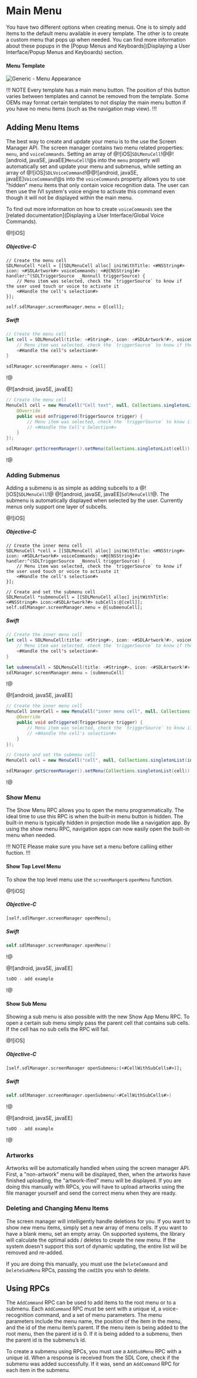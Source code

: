 # Main Menu
You have two different options when creating menus. One is to simply add items to the default menu available in every template. The other is to create a custom menu that pops up when needed. You can find more information about these popups in the [Popup Menus and Keyboards](Displaying a User Interface/Popup Menus and Keyboards) section.

#### Menu Template
![Generic - Menu Appearance](assets/Generic_menu_dark.png)

!!! NOTE
Every template has a main menu button. The position of this button varies between templates and cannot be removed from the template. Some OEMs may format certain templates to not display the main menu button if you have no menu items (such as the navigation map view).
!!!

## Adding Menu Items
The best way to create and update your menu is to the use the Screen Manager API. The screen manager contains two menu related properties: `menu`, and `voiceCommands`. Setting an array of @![iOS]`SDLMenuCell`!@@![android, javaSE, javaEE]`MenuCell`!@s into the `menu` property will automatically set and update your menu and submenus, while setting an array of @![iOS]`SDLVoiceCommand`!@@![android, javaSE, javaEE]`VoiceCommand`!@s into the `voiceCommands` property allows you to use "hidden" menu items that only contain voice recognition data. The user can then use the IVI system's voice engine to activate this command even though it will not be displayed within the main menu.

To find out more information on how to create `voiceCommands` see the [related documentation](Displaying a User Interface/Global Voice Commands).

@![iOS]
##### Objective-C
```objc
// Create the menu cell
SDLMenuCell *cell = [[SDLMenuCell alloc] initWithTitle: <#NSString#> icon: <#SDLArtwork#> voiceCommands: <#@[NSString]#> handler:^(SDLTriggerSource  _Nonnull triggerSource) {
    // Menu item was selected, check the `triggerSource` to know if the user used touch or voice to activate it
    <#Handle the cell's selection#>
}];

self.sdlManager.screenManager.menu = @[cell];
```

##### Swift
```swift
// Create the menu cell
let cell = SDLMenuCell(title: <#String#>, icon: <#SDLArtwork?#>, voiceCommands: <#[String]?#>) { (triggerSource: SDLTriggerSource) in
    // Menu item was selected, check the `triggerSource` to know if the user used touch or voice to activate it
    <#Handle the cell's selection#>
}

sdlManager.screenManager.menu = [cell]
```
!@

@![android, javaSE, javaEE]
```java
// Create the menu cell
MenuCell cell = new MenuCell("Cell text", null, Collections.singletonList("cell text"), new MenuSelectionListener() {
    @Override
    public void onTriggered(TriggerSource trigger) {
        // Menu item was selected, check the `triggerSource` to know if the user used touch or voice to activate it
        // <#Handle the Cell's Selection#>
    }
});

sdlManager.getScreenManager().setMenu(Collections.singletonList(cell));
```
!@

### Adding Submenus
Adding a submenu is as simple as adding subcells to a @![iOS]`SDLMenuCell`!@ @![android, javaSE, javaEE]`SdlMenuCell`!@. The submenu is automatically displayed when selected by the user. Currently menus only support one layer of subcells.

@![iOS]
##### Objective-C
```objc
// Create the inner menu cell
SDLMenuCell *cell = [[SDLMenuCell alloc] initWithTitle: <#NSString#> icon: <#SDLArtwork#> voiceCommands: <#@[NSString]#> handler:^(SDLTriggerSource  _Nonnull triggerSource) {
    // Menu item was selected, check the `triggerSource` to know if the user used touch or voice to activate it
    <#Handle the cell's selection#>
}];

// Create and set the submenu cell
SDLMenuCell *submenuCell = [[SDLMenuCell alloc] initWithTitle:<#NSString#> icon:<#SDLArtwork?#> subCells:@[cell]];
self.sdlManager.screenManager.menu = @[submenuCell];
```

##### Swift
```swift
// Create the inner menu cell
let cell = SDLMenuCell(title: <#String#>, icon: <#SDLArtwork?#>, voiceCommands: <#[String]?#>) { (triggerSource: SDLTriggerSource) in
    // Menu item was selected, check the `triggerSource` to know if the user used touch or voice to activate it
    <#Handle the cell's selection#>
}

let submenuCell = SDLMenuCell(title: <#String#>, icon: <#SDLArtwork?#>, subCells:[cell])
sdlManager.screenManager.menu = [submenuCell]
```
!@

@![android, javaSE, javaEE]
```java
// Create the inner menu cell
MenuCell innerCell = new MenuCell("inner menu cell", null, Collections.singletonList("inner menu cell"), new MenuSelectionListener() {
    @Override
    public void onTriggered(TriggerSource trigger) {
        // Menu item was selected, check the `triggerSource` to know if the user used touch or voice to activate it
        // <#Handle the cell's selection#>
    }
});

// Create and set the submenu cell
MenuCell cell = new MenuCell("cell", null, Collections.singletonList(innerCell));

sdlManager.getScreenManager().setMenu(Collections.singletonList(cell));
```
!@

### Show Menu
The Show Menu RPC allows you to open the menu programmatically. The ideal time to use this RPC is when the built-in menu button is hidden. The built-in menu is typically hidden in projection mode like a navigation app. By using the show menu RPC, navigation apps can now easily open the built-in menu when needed. 

!!! NOTE
Please make sure you have set a menu before calliing either fuction. 
!!!

#### Show Top Level Menu
To show the top level menu use the `screenManger`s `openMenu` function.

@![iOS]
##### Objective-C
```objc
[self.sdlManger.screenManager openMenu];
```
##### Swift
```swift
self.sdlManager.screenManager.openMenu()
```
!@

@![android, javaSE, javaEE]
```java
toDO - add example 
```
!@

#### Show Sub Menu
Showing  a sub menu is also possible with the new Show App Menu RPC. To open a certain sub menu simply pass the parent cell that contains sub cells. If the cell has no sub cells the RPC will fail. 

@![iOS]
##### Objective-C
```objc
[self.sdlManager.screenManager openSubmenu:(<#CellWithSubCells#>)];
```
##### Swift
```swift
self.sdlManager.screenManager.openSubmenu(<#CellWithSubCells#>)
```
!@

@![android, javaSE, javaEE]
```java
toDO - add example 
```
!@

### Artworks
Artworks will be automatically handled when using the screen manager API. First, a "non-artwork" menu will be displayed, then, when the artworks have finished uploading, the "artwork-ified" menu will be displayed. If you are doing this manually with RPCs, you will have to upload artworks using the file manager yourself and send the correct menu when they are ready.

### Deleting and Changing Menu Items
The screen manager will intelligently handle deletions for you. If you want to show new menu items, simply set a new array of menu cells. If you want to have a blank menu, set an empty array. On supported systems, the library will calculate the optimal adds / deletes to create the new menu. If the system doesn't support this sort of dynamic updating, the entire list will be removed and re-added.

If you are doing this manually, you must use the `DeleteCommand` and `DeleteSubMenu` RPCs, passing the `cmdID`s you wish to delete.

## Using RPCs
The `AddCommand` RPC can be used to add items to the root menu or to a submenu. Each `AddCommand` RPC must be sent with a unique id, a voice-recognition command, and a set of menu parameters. The menu parameters include the menu name, the position of the item in the menu, and the id of the menu item’s parent. If the menu item is being added to the root menu, then the parent id is 0. If it is being added to a submenu, then the parent id is the submenu’s id.

To create a submenu using RPCs, you must use a `AddSubMenu` RPC with a unique id. When a response is received from the SDL Core, check if the submenu was added successfully. If it was, send an `AddCommand` RPC for each item in the submenu.
